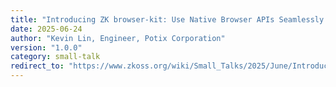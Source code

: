 ```yaml
---
title: "Introducing ZK browser-kit: Use Native Browser APIs Seamlessly in ZK"
date: 2025-06-24
author: "Kevin Lin, Engineer, Potix Corporation"
version: "1.0.0"
category: small-talk
redirect_to: "https://www.zkoss.org/wiki/Small_Talks/2025/June/Introducing_ZK_browser-kit:_Use_Native_Browser_APIs_Seamlessly_in_ZK"
---
```

